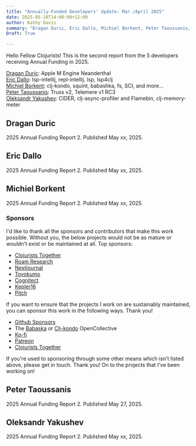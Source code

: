 ```yaml
---
title: "Annually-Funded Developers' Update: Mar./April 2025"
date: 2025-05-10T14:00:00+12:00
author: Kathy Davis
summary: "Dragan Duric, Eric Dallo, Michiel Borkent, Peter Taoussanis, Oleksandr Yakushev"  
Draft: True

---
```


Hello Fellow Clojurists!
This is the second report from the 5 developers receiving Annual Funding in 2025. 


[Dragan Duric](#dragan-duric): Apple M Engine Neanderthal  
[Eric Dallo](#eric-dallo): lsp-intellij, repl-intellij. lsp, lsp4clj   
[Michiel Borkent](#michiel-borkent): clj-kondo, squint, babashka, fs, SCI, and more...  
[Peter Taoussanis](#peter-taoussanis): Truss v2, Telemere v1 RC3  
[Oleksandr Yakushev](#oleksandr-yakushev): CIDER, clj-async-profiler and Flamebin, clj-memory-meter    


## Dragan Duric  
2025 Annual Funding Report 2. Published May xx, 2025.




## Eric Dallo  
2025 Annual Funding Report 2. Published May xx, 2025.  


## Michiel Borkent  
2025 Annual Funding Report 2. Published May xx, 2025.  

### Sponsors  
I'd like to thank all the sponsors and contributors that make this work possible. Without you, the below projects would not be as mature or wouldn't exist or be maintained at all. Top sponsors:  
* [Clojurists Together](https://www.clojuriststogether.org/)
* [Roam Research](https://roamresearch.com/)
* [Nextjournal](https://nextjournal.com/)
* [Toyokumo](https://toyokumo.co.jp/)
* [Cognitect](https://www.cognitect.com/)
* [Kepler16](https://kepler16.com/)
* [Pitch](https://github.com/pitch-io)

If you want to ensure that the projects I work on are sustainably maintained, you can sponsor this work in the following ways.  Thank you!  
* [Github Sponsors](https://github.com/sponsors/borkdude)  
* The [Babaska](https://opencollective.com/babashka) or [Clj-kondo](https://opencollective.com/clj-kondo)  OpenCollective  
* [Ko-fi](https://ko-fi.com/borkdude)  
* [Patreon](https://www.patreon.com/borkdude)  
* [Clojurists Together](https://www.clojuriststogether.org/)    

If you're used to sponsoring through some other means which isn't listed above, please get in touch.  Thank you! On to the projects that I've been working on!  

## Peter Taoussanis  
2025 Annual Funding Report 2. Published May 27, 2025.  


## Oleksandr Yakushev  
2025 Annual Funding Report 2. Published May xx, 2025.  